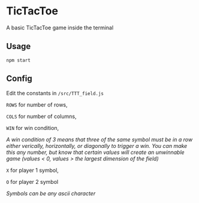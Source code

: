 # TicTacToe

A basic TicTacToe game inside the terminal

## Usage

`npm start`

## Config

Edit the constants in `/src/TTT_field.js`

`ROWS` for number of rows,

`COLS` for number of columns,

`WIN` for win condition,

 _A win condition of 3 means that three of the same symbol must be in a row either verically, horizontally, or diagonally to trigger a win. You can make this any number, but know that certain values will create an unwinnable game (values < 0, values > the largest dimension of the field)_

`X` for player 1 symbol,

`O` for player 2 symbol

 _Symbols can be any ascii character_

